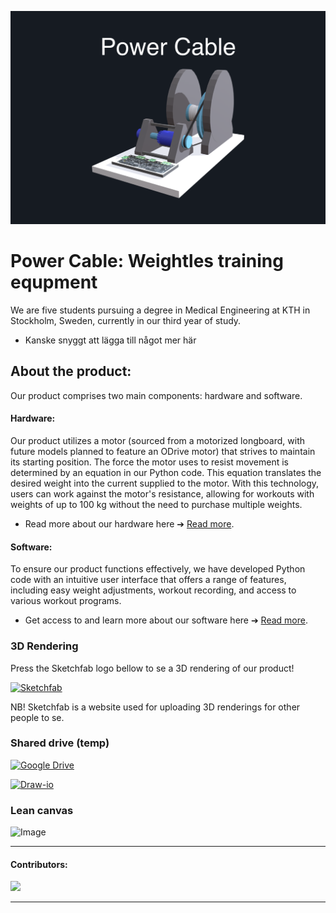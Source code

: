 ![Färgruta med text](https://github.com/HugoPersson01/POWER-CABLE/blob/main/pictures/3dModell-PowerCable.png)
# Power Cable: Weightles training equpment 
We are five students pursuing a degree in Medical Engineering at KTH in Stockholm, Sweden, currently in our third year of study. 

+ Kanske snyggt att lägga till något mer här


## About the product:

Our product comprises two main components: hardware and software.

#### Hardware: 
Our product utilizes a motor (sourced from a motorized longboard, with future models planned to feature an ODrive motor) that strives to maintain its starting position. The force the motor uses to resist movement is determined by an equation in our Python code. This equation translates the desired weight into the current supplied to the motor. With this technology, users can work against the motor's resistance, allowing for workouts with weights of up to 100 kg without the need to purchase multiple weights.
+ Read more about our hardware here ➔ [Read more](https://github.com/HugoPersson01/POWER-CABLE/tree/main/Machine/Hardware).

#### Software:
To ensure our product functions effectively, we have developed Python code with an intuitive user interface that offers a range of features, including easy weight adjustments, workout recording, and access to various workout programs.
+ Get access to and learn more about our software here ➔ [Read more](https://github.com/HugoPersson01/POWER-CABLE/tree/main/Machine/Software).


### 3D Rendering
Press the Sketchfab logo bellow to se a 3D rendering of our product!

<a href = "https://sketchfab.com/3d-models/projekt3d-6b6fb44155ed42e9aa5e08ebe1b3ae99">
  <img src="https://github.com/HugoPersson01/Project-Course-2-KTH-Digital-Training-Equipment/blob/main/pictures/sketchfab.png" alt="Sketchfab" width="100" height = "100">
</a>

NB! Sketchfab is a website used for uploading 3D renderings for other people to se.


### Shared drive (temp)
[![Google Drive](https://img.shields.io/badge/Google%20Drive-4285F4?logo=googledrive&logoColor=fff)](https://drive.google.com/drive/folders/1GKdPG60LBvru-e2fMha9NIqRZFCKdvjO)

<a href="https://app.diagrams.net/">
  <img src="https://github.com/HugoPersson01/Project-Course-2-KTH-Digital-Training-Equipment/blob/main/pictures/Draw-io-button.PNG" alt="Draw-io" width="99" height="20">
</a>

### Lean canvas
![Image](https://github.com/user-attachments/assets/80127c9e-17d7-412f-a379-abc8f2e61ad0)

___ 
#### Contributors:
<a href="https://github.com/HugoPersson01/Project-Course-2-KTH-Digital-Training-Equipment/graphs/contributors">
  <img src="https://contrib.rocks/image?repo=HugoPersson01/Project-Course-2-KTH-Digital-Training-Equipment" />
</a>

___
